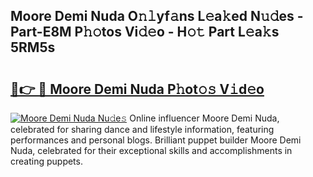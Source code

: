 ## Moore Demi Nuda O𝚗𝚕yf𝚊ns L𝚎a𝚔ed N𝚞𝚍es - Part-E8M P𝚑𝚘tos Vi𝚍𝚎o - H𝚘𝚝 Part L𝚎a𝚔s 5RM5s

# <h2><a href="http://kf00cpg.oniu.top/?m=Moore+Demi+Nuda">🔗👉 🔴 Moore Demi Nuda P𝚑ot𝚘𝚜 V𝚒d𝚎o</a></h2>

[![Moore Demi Nuda Nu𝚍e𝚜](https://i.imgur.com/0qMVB7G.gif)](http://kf00cpg.oniu.top/?m=Moore+Demi+Nuda)
Online influencer Moore Demi Nuda, celebrated for sharing dance and lifestyle information, featuring performances and personal blogs. Brilliant puppet builder Moore Demi Nuda, celebrated for their exceptional skills and accomplishments in creating puppets.  
